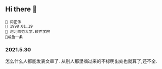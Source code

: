 ## Hi there 👋

```
👋 闫正伟
👋 1998.01.19
👋 河北师范大学.软件学院
👋咸鱼一条
```


### 2021.5.30

<p>怎么什么人都能发表文章了.
从别人那里摘过来的不标明出处也就算了,还不全.
</p>
